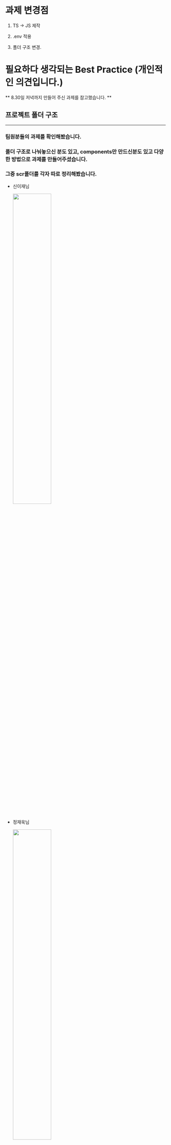 # 과제 변경점

1. TS -> JS 제작

2. .env 적용

3. 폴더 구조 변경.

# 필요하다 생각되는 Best Practice (개인적인 의견입니다.)

\*\* 8.30일 저녁까지 만들어 주신 과제를 참고했습니다. \*\*

## 프로젝트 폴더 구조

---

### 팀원분들의 과제를 확인해봤습니다.

### 폴더 구조로 나눠놓으신 분도 있고, components만 만드신분도 있고 다양한 방법으로 과제를 만들어주셨습니다.

### 그중 scr폴더를 각자 따로 정리해봤습니다.

- 신이재님

  <img src="https://velog.velcdn.com/images/he-sw/post/7e817542-2f01-45be-86d9-33be0449102c/image.png" width="50%" height="50%"/>

- 정재욱님

  <img src="https://velog.velcdn.com/images/he-sw/post/542e931f-c715-4af6-84dd-cde448685007/image.png" width="50%" height="50%"/>

- 김은정님, 전지현님

  <img src="https://velog.velcdn.com/images/he-sw/post/6523fef6-4ee3-418c-9344-1a81b05fe23e/image.png" width="50%" height="50%"/>

- 박진성님

  <img src="https://velog.velcdn.com/images/he-sw/post/4370a6f8-423d-431e-a16f-bf0c2e4544f4/image.png" width="50%" height="50%"/>

- 윤관님

  <img src="https://velog.velcdn.com/images/he-sw/post/4aec195f-d2d5-4ef0-a6be-79af4fc337bb/image.png" width="50%" height="50%"/>

- 추승연님

  <img src="https://velog.velcdn.com/images/he-sw/post/0b8920de-1d0e-4fba-b645-e02eb20e9397/image.png" width="50%" height="50%"/>

---

### 위에 사진으로 보신것처럼 각자만의 스타일이 있어서 똑같은 방법으로 구현하신분이 거의 없습니다.

### 다른사람의 코드를 처음 봤을때 서로가 작성한 규칙이 없다면 코드의 의도를 파악하는데 시간을 많이 쏟게 된다고 생각합니다.

### (물론 작은 프로젝트라서 어려움은 없었습니다..)

### 아래는 제가 파악하기 쉬웠던 팀원분들의 폴더를 정리해봤습니다.

---

| 신이재님 폴더 | 내부구조                              | 내부 설명                                   |
| ------------- | ------------------------------------- | ------------------------------------------- |
| api           | authAPI.js, axios.js, todoAPI.js      | API 정리                                    |
| commons       | Input, Button, Content, Title, ...    | 재사용가능한 styled-components              |
| components    | Todo (DeleteButton,NewItemInput ... ) | TodoPage에 사용되는 컴포넌트                |
|               | Main (LoginForm,SignupForm )          | Main(Login, Signup)Page에 사용되는 컴포넌트 |
| pages         | MainPage, TodoPage, Index             | 페이지                                      |
| utils         | checkTokenExists                      | 로컬스토리지 커스텀 utils                   |

| 정재욱님 폴더 | 내부구조                              | 내부 설명                             |
| ------------- | ------------------------------------- | ------------------------------------- |
| api           | customAxios.js                        | customAxios 생성                      |
| components    | Todo (TodoCreate,TodoList ... )       | TodoPage에 사용되는 컴포넌트          |
|               | auth (LoginForm,RegisterForm )        | authPage에 사용되는 컴포넌트          |
| hook          | auth, todo                            | auto , todo hook                      |
| pages         | LoginPage, TodoPage, Modify, Register | 페이지 (수정페이지를 따로 만드셨네요) |
| store         | authSlice, todoSlice , store          | Redux/toolkit 상태관리 store          |

| 전지현님, 김은정님 폴더 | 내부구조              | 내부 설명                         |
| ----------------------- | --------------------- | --------------------------------- |
| style                   | GlovalStyle, vairable | 글로벌, 자주사용되는 CSS vairable |
| components              | authFormStyle.js      | TodoPage에 사용되는 컴포넌트      |
| pages                   | todo, signin, signup  | 페이지                            |
| store                   | todoData              | Mobx 상태관리                     |
| config                  | APP_API               | api url 분리                      |

---

## 위에 보이시는 것처럼 폴더 이름만 보고 내부 내용들이

## 어떤것이 있는지 대강 예상이 되면 코드 리뷰할때 더 편리할 것 같습니다.

- https://www.youtube.com/watch?v=XEO3mFvrDx0&t=956s 참고하면 좋을 영상 추천드립니다.

---

![Footer](https://capsule-render.vercel.app/api?type=waving&color=auto&height=200&section=footer)

